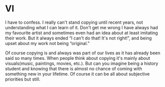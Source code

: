 # VI

I have to confess.
I really can't stand copying until recent years, not understanding what I can learn of it. 
Don't get me wrong I have always had my favourite artist and sometimes even had an idea about at least imitating their work. 
But it always ended “I can't do that! It's not right!”, and being upset about my work not being “original.”

Of course copying is and always was part of our lives as it has already been said so many times. 
When people think about copying it's mainly about visuals(music, paintings, movies, etc.). 
But can you imagine being a history student and knowing that there is almost no chance of coming with something new in your lifetime. 
Of course it can be all about subjective priorities but still.
